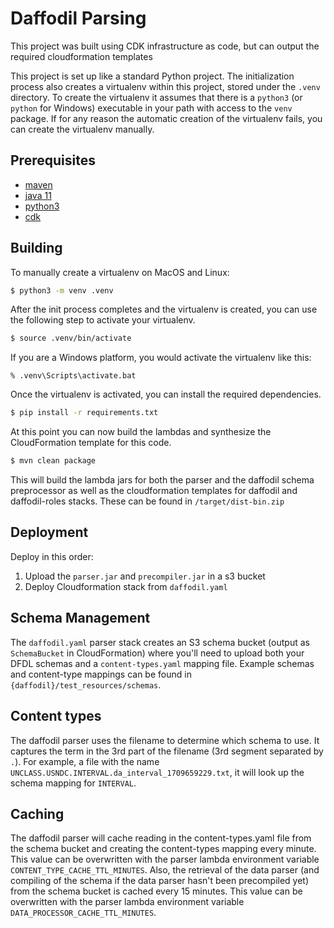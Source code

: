 # Daffodil Parsing

This project was built using CDK infrastructure as code, but can output the required cloudformation
templates

This project is set up like a standard Python project. The initialization
process also creates a virtualenv within this project, stored under the `.venv`
directory. To create the virtualenv it assumes that there is a `python3`
(or `python` for Windows) executable in your path with access to the `venv`
package. If for any reason the automatic creation of the virtualenv fails,
you can create the virtualenv manually.

## Prerequisites

- [maven](https://maven.apache.org/install.html)
- [java 11]()
- [python3](https://www.python.org/downloads/)
- [cdk](https://docs.aws.amazon.com/cdk/v2/guide/getting-started.html)

## Building

To manually create a virtualenv on MacOS and Linux:

```bash
$ python3 -m venv .venv
```

After the init process completes and the virtualenv is created, you can use the following
step to activate your virtualenv.

```bash
$ source .venv/bin/activate
```

If you are a Windows platform, you would activate the virtualenv like this:

```
% .venv\Scripts\activate.bat
```

Once the virtualenv is activated, you can install the required dependencies.

```bash
$ pip install -r requirements.txt
```

At this point you can now build the lambdas and synthesize the CloudFormation template for this code.

```bash
$ mvn clean package
```

This will build the lambda jars for both the parser and the daffodil schema preprocessor as well
as the cloudformation templates for daffodil and daffodil-roles stacks. These can be found in
`/target/dist-bin.zip`

## Deployment

Deploy in this order:

1. Upload the `parser.jar` and `precompiler.jar` in a s3 bucket
2. Deploy Cloudformation stack from `daffodil.yaml`

## Schema Management

The `daffodil.yaml` parser stack creates an S3 schema bucket (output as `SchemaBucket` in CloudFormation)
where you'll need to upload both your DFDL schemas and a `content-types.yaml` mapping file. Example schemas
and content-type mappings can be found in `{daffodil}/test_resources/schemas`.

## Content types

The daffodil parser uses the filename to determine which schema to use. It captures the term
in the 3rd part of the filename (3rd segment separated by `.`). For example, a file with the name
`UNCLASS.USNDC.INTERVAL.da_interval_1709659229.txt`, it will look up the schema mapping for
`INTERVAL`.

## Caching

The daffodil parser will cache reading in the content-types.yaml file from the schema bucket and
creating the content-types mapping every minute. This value can be overwritten with the parser lambda
environment variable `CONTENT_TYPE_CACHE_TTL_MINUTES`. Also, the retrieval of the data parser (and
compiling of the schema if the data parser hasn't been precompiled yet) from the schema bucket is
cached every 15 minutes. This value can be overwritten with the parser lambda environment variable
`DATA_PROCESSOR_CACHE_TTL_MINUTES`.
